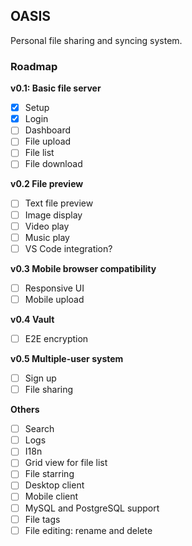 ## OASIS

Personal file sharing and syncing system.

### Roadmap

**v0.1: Basic file server**

+ [x] Setup
+ [x] Login
+ [ ] Dashboard
+ [ ] File upload
+ [ ] File list
+ [ ] File download

**v0.2 File preview**

+ [ ] Text file preview
+ [ ] Image display
+ [ ] Video play
+ [ ] Music play
+ [ ] VS Code integration?

**v0.3 Mobile browser compatibility**

+ [ ] Responsive UI
+ [ ] Mobile upload

**v0.4 Vault**

+ [ ] E2E encryption

**v0.5 Multiple-user system**

+ [ ] Sign up
+ [ ] File sharing

**Others**

+ [ ] Search
+ [ ] Logs
+ [ ] I18n
+ [ ] Grid view for file list
+ [ ] File starring
+ [ ] Desktop client
+ [ ] Mobile client
+ [ ] MySQL and PostgreSQL support
+ [ ] File tags
+ [ ] File editing: rename and delete